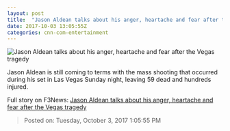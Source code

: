 ```yaml
---
layout: post
title:  "Jason Aldean talks about his anger, heartache and fear after the Vegas tragedy"
date: 2017-10-03 13:05:55Z
categories: cnn-com-entertainment
---
```


![Jason Aldean talks about his anger, heartache and fear after the Vegas tragedy](http://i2.cdn.cnn.com/cnnnext/dam/assets/171002100215-jason-aldean-super-tease.jpg)

Jason Aldean is still coming to terms with the mass shooting that occurred during his set in Las Vegas Sunday night, leaving 59 dead and hundreds injured.


Full story on F3News: [Jason Aldean talks about his anger, heartache and fear after the Vegas tragedy](http://www.f3nws.com/n/2dRUtH)

> Posted on: Tuesday, October 3, 2017 1:05:55 PM

